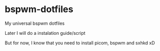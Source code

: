 # bspwm-dotfiles
My universal bspwm dotfiles

Later I will do a instalation guide/script

But for now, I know that you need to install picom, bspwm and sxhkd xD
